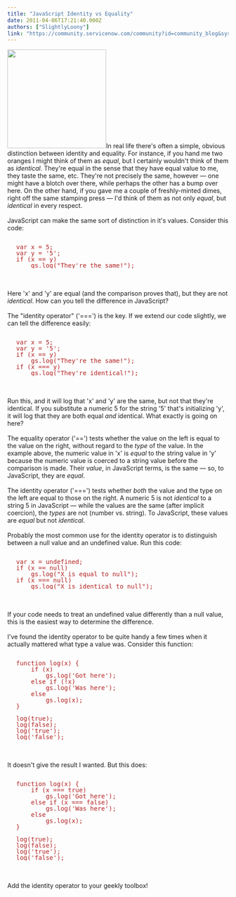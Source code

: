 ```yaml
---
title: "JavaScript Identity vs Equality"
date: 2011-04-06T17:21:40.000Z
authors: ["SlightlyLoony"]
link: "https://community.servicenow.com/community?id=community_blog&sys_id=52dde6e9dbd0dbc01dcaf3231f96197e"
---
```

<p><img __jive_id="5004" alt="" class="jive-image" src="forumSuggestion.jpg" style="width: auto; height: 225px;" />In real life there's often a simple, obvious distinction between identity and equality. For instance, if you hand me two oranges I might think of them as <i>equal</i>, but I certainly wouldn't think of them as <i>identical</i>. They're equal in the sense that they have equal value to me, they taste the same, etc. They're not precisely the same, however — one might have a blotch over there, while perhaps the other has a bump over here. On the other hand, if you gave me a couple of freshly-minted dimes, right off the same stamping press — I'd think of them as not only <i>equal</i>, but <i>identical</i> in every respect.<br /><br />JavaScript can make the same sort of distinction in it's values. Consider this code:<br /><pre style="margin-left:20px;line-height:1;color:FireBrick;"><br />var x = 5;<br />var y = '5';<br />if (x == y)<br />    gs.log("They're the same!");</pre><br /><br />Here 'x' and 'y' are equal (and the comparison proves that), but they are not <i>identical</i>. How can you tell the difference in JavaScript?<br /><!--break--><br />The "identity operator" ('===') is the key. If we extend our code slightly, we can tell the difference easily:<br /><pre style="margin-left:20px;line-height:1;color:FireBrick;"><br />var x = 5;<br />var y = '5';<br />if (x == y)<br />    gs.log("They're the same!");<br />if (x === y)<br />    gs.log("They're identical!");</pre><br /><br />Run this, and it will log that 'x' and 'y' are the same, but not that they're identical. If you substitute a numeric 5 for the string '5' that's initializing 'y', it will log that they are both equal <i>and</i> identical. What exactly is going on here?<br /><br />The equality operator ('==') tests whether the value on the left is equal to the value on the right, without regard to the <i>type</i> of the value. In the example above, the numeric value in 'x' is <i>equal</i> to the string value in 'y' because the numeric value is coerced to a string value before the comparison is made. Their <i>value</i>, in JavaScript terms, is the same — so, to JavaScript, they are <i>equal</i>.<br /><br />The identity operator ('===') tests whether <i>both</i> the value and the type on the left are equal to those on the right. A numeric 5 is not <i>identical</i> to a string 5 in JavaScript — while the values are the same (after implicit coercion), the <i>types</i> are not (number vs. string). To JavaScript, these values are <i>equal</i> but not <i>identical</i>.<br /><br />Probably the most common use for the identity operator is to distinguish between a null value and an undefined value. Run this code:<br /><pre style="margin-left:20px;line-height:1;color:FireBrick;"><br />var x = undefined;<br />if (x == null)<br />    gs.log("X is equal to null");<br />if (x === null)<br />    gs.log("X is identical to null");</pre><br /><br />If your code needs to treat an undefined value differently than a null value, this is the easiest way to determine the difference.<br /><br />I've found the identity operator to be quite handy a few times when it actually mattered what type a value was. Consider this function:<br /><pre style="margin-left:20px;line-height:1;color:FireBrick;"><br />function log(x) {<br />    if (x)<br />        gs.log('Got here');<br />    else if (!x)<br />        gs.log('Was here');<br />    else<br />        gs.log(x);<br />}<br /><br />log(true);<br />log(false);<br />log('true');<br />log('false');</pre><br /><br />It doesn't give the result I wanted. But this does:<br /><pre style="margin-left:20px;line-height:1;color:FireBrick;"><br />function log(x) {<br />    if (x === true)<br />        gs.log('Got here');<br />    else if (x === false)<br />        gs.log('Was here');<br />    else<br />        gs.log(x);<br />}<br /><br />log(true);<br />log(false);<br />log('true');<br />log('false');</pre><br /><br />Add the identity operator to your geekly toolbox!</p>